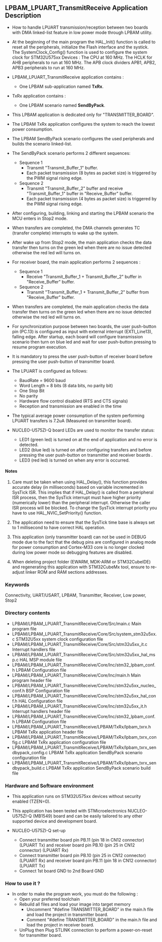 ## <b>LPBAM_LPUART_TransmitReceive Application Description</b>
-   How to handle LPUART transmission/reception between two boards with DMA linked-list feature in low power mode
through LPBAM utility.

-   At the beginning of the main program the HAL_Init() function is called to reset
all the peripherals, initialize the Flash interface and the systick.
The SystemClock_Config() function is used to configure the system clock for STM32U575xx Devices :
The CPU at 160 MHz.
The HCLK for AHB peripherals to run at 160 MHz.
The APB clock dividers APB1, APB2, APB3 peripherals to run at 160 MHz.

-   LPBAM_LPUART_TransmitReceive application contains :
    -   One LPBAM sub-application named **TxRx**.
-   TxRx application contains :
    -   One LPBAM scenario named **SendByPack**.

-   This LPBAM application is dedicated only for "TRANSMITTER_BOARD".

-   The LPBAM TxRx application configures the system to reach the lowest power consumption.

-   The LPBAM SendByPack scenario configures the used peripherals and builds the scenario linked-list.

-   The SendByPack scenario performs 2 different sequences:
    -   Sequence 1
        -   Transmit "Transmit_Buffer_1" buffer.
        -   Each packet transmission (8 bytes as packet size) is triggered by the PWM signal rising edge.
    -   Sequence 2
        -   Transmit "Transmit_Buffer_2" buffer and receive "Transmit_Buffer_1" buffer in "Receive_Buffer" buffer.
        -   Each packet transmission (4 bytes as packet size) is triggered by the PWM signal rising edge.

-   After configuring, building, linking and starting the LPBAM scenario the MCU enters in Stop2 mode.

-   When transfers are completed, the DMA channels generates TC (transfer complete) interrupts to wake up the system.

-   After wake up from Stop2 mode, the main application checks the data transfer then turns on the green led when there
are no issue detected otherwise the red led will turns on.

-   For receiver board, the main application performs 2 sequences :
    -   Sequence 1
        -   Receive "Transmit_Buffer_1 + Transmit_Buffer_2" buffer in "Receive_Buffer" buffer.
    -   Sequence 2
        -   Transmit "Transmit_Buffer_1 + Transmit_Buffer_2" buffer from "Receive_Buffer" buffer.

-   When transfers are completed, the main application checks the data transfer then turns on the green led when
there are no issue detected otherwise the red led will turns on.

-   For synchronization purpose between two boards, the user push-button pin (PC.13) is configured as input with external
interrupt (EXTI_Line13), falling edge. After startup, each board will configure transmission scenario then turn on blue
led and wait for user push-button pressing to resume program execution.
-   It is mandatory to press the user push-button of receiver board before pressing the user push-button of transmitter
board.

-   The LPUART is configured as follows:
    -   BaudRate = 9600 baud
    -   Word Length = 8 bits (8 data bits, no parity bit)
    -   One Stop Bit
    -   No parity
    -   Hardware flow control disabled (RTS and CTS signals)
    -   Reception and transmission are enabled in the time

-   The typical average power consumption of the system performing LPUART transfers is 7.2uA (Measured on transmitter
board).

-   NUCLEO-U575ZI-Q board LEDs are used to monitor the transfer status:
    -   LED1 (green led) is turned on at the end of application and no error is detected.
    -   LED2 (blue led) is turned on after configuring transfers and before pressing the user push-button on transmitter
    and receiver boards .
    -   LED3 (red led) is turned on when any error is occurred.

#### <b>Notes</b>
 1. Care must be taken when using HAL_Delay(), this function provides accurate delay (in milliseconds)
      based on variable incremented in SysTick ISR. This implies that if HAL_Delay() is called from
      a peripheral ISR process, then the SysTick interrupt must have higher priority (numerically lower)
      than the peripheral interrupt. Otherwise the caller ISR process will be blocked.
      To change the SysTick interrupt priority you have to use HAL_NVIC_SetPriority() function.

 2. The application need to ensure that the SysTick time base is always set to 1 millisecond
      to have correct HAL operation.

 3. This application (only transmitter board) can not be used in DEBUG mode due to the fact that the debug pins are
      configured in analog mode for power consumption and Cortex-M33 core is no longer clocked during low power mode so
      debugging features are disabled.

 4. When deleting project folder (EWARM, MDK-ARM or STM32CubeIDE) and regenerating this application with STM32CubeMx tool, 
      ensure to re-adjust linker ROM and RAM sections addresses.

### <b>Keywords</b>

Connectivity, UART/USART, LPBAM, Transmitter, Receiver, Low power, Stop2

### <b>Directory contents</b>

-   LPBAM/LPBAM_LPUART_TransmitReceive/Core/Src/main.c                           Main program file
-   LPBAM/LPBAM_LPUART_TransmitReceive/Core/Src/system_stm32u5xx.c               STM32U5xx system clock configuration file
-   LPBAM/LPBAM_LPUART_TransmitReceive/Core/Src/stm32u5xx_it.c                   Interrupt handlers file
-   LPBAM/LPBAM_LPUART_TransmitReceive/Core/Src/stm32u5xx_hal_msp.c              HAL MSP module file
-   LPBAM/LPBAM_LPUART_TransmitReceive/Core/Inc/stm32_lpbam_conf.h               LPBAM Configuration file
-   LPBAM/LPBAM_LPUART_TransmitReceive/Core/Inc/main.h                           Main program header file
-   LPBAM/LPBAM_LPUART_TransmitReceive/Core/Inc/stm32u5xx_nucleo_conf.h          BSP Configuration file
-   LPBAM/LPBAM_LPUART_TransmitReceive/Core/Inc/stm32u5xx_hal_conf.h             HAL Configuration file
-   LPBAM/LPBAM_LPUART_TransmitReceive/Core/Inc/stm32u5xx_it.h                   Interrupt handlers header file
-   LPBAM/LPBAM_LPUART_TransmitReceive/Core/Inc/stm32_lpbam_conf.h               LPBAM Configuration file
-   LPBAM/LPBAM_LPUART_TransmitReceive/LPBAM/TxRx/lpbam_txrx.h                   LPBAM TxRx application header file
-   LPBAM/LPBAM_LPUART_TransmitReceive/LPBAM/TxRx/lpbam_txrx_config.c            LPBAM TxRx application configuration file
-   LPBAM/LPBAM_LPUART_TransmitReceive/LPBAM/TxRx/lpbam_txrx_sendbypack_config.c LPBAM TxRx application SendByPack scenario configuration file
-   LPBAM/LPBAM_LPUART_TransmitReceive/LPBAM/TxRx/lpbam_txrx_sendbypack_build.c  LPBAM TxRx application SendByPack scenario build file

### <b>Hardware and Software environment</b>

-   This application runs on STM32U575xx devices without security enabled (TZEN=0).

-   This application has been tested with STMicroelectronics NUCLEO-U575ZI-Q (MB1549)
    board and can be easily tailored to any other supported device
    and development board.

-   NUCLEO-U575ZI-Q set-up
    -   Connect transmitter board pin PB.11 (pin 18 in CN12 connector) (LPUART Tx) and receiver board pin PB.10 (pin 25 in CN12 connector) (LPUART Rx)
    -   Connect transmitter board pin PB.10 (pin 25 in CN12 connector) (LPUART Rx) and receiver board pin PB.11 (pin 18 in CN12 connector) (LPUART Tx)
    -   Connect 1st board GND to 2nd Board GND

### <b>How to use it ?</b>

-   In order to make the program work, you must do the following :
    -   Open your preferred toolchain
    -   Rebuild all files and load your image into target memory
        - Uncomment "#define TRANSMITTER_BOARD" in the main.h file and load the project in transmitter board.
        - Comment "#define TRANSMITTER_BOARD" in the main.h file and load the project in receiver board.
    -   UnPlug then Plug STLINK connection to perform a power-on-reset for transmitter board.